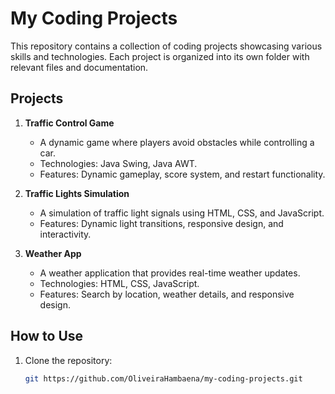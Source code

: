 # My Coding Projects

This repository contains a collection of coding projects showcasing various skills and technologies. Each project is organized into its own folder with relevant files and documentation.

## Projects

1. **Traffic Control Game**
   - A dynamic game where players avoid obstacles while controlling a car.
   - Technologies: Java Swing, Java AWT.
   - Features: Dynamic gameplay, score system, and restart functionality.

2. **Traffic Lights Simulation**
   - A simulation of traffic light signals using HTML, CSS, and JavaScript.
   - Features: Dynamic light transitions, responsive design, and interactivity.

3. **Weather App**
   - A weather application that provides real-time weather updates.
   - Technologies: HTML, CSS, JavaScript.
   - Features: Search by location, weather details, and responsive design.

## How to Use

1. Clone the repository:
   ```bash
   git https://github.com/OliveiraHambaena/my-coding-projects.git
